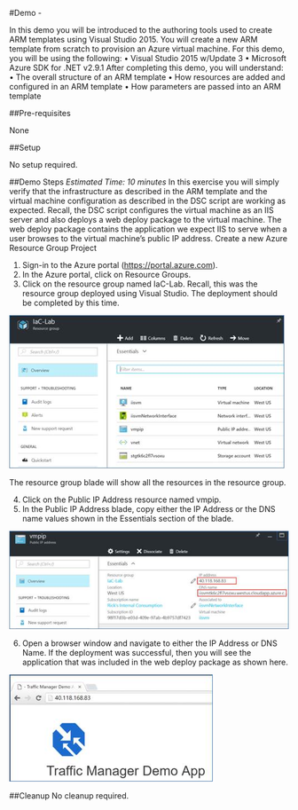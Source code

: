 #Demo - 

In this demo you will be introduced to the authoring tools used to create ARM templates using Visual Studio 2015.  You will create a new ARM template from scratch to provision an Azure virtual machine.  For this demo, you will be using the following:
•	Visual Studio 2015 w/Update 3
•	Microsoft Azure SDK for .NET v2.9.1
After completing this demo, you will understand:
•	The overall structure of an ARM template
•	How resources are added and configured in an ARM template
•	How parameters are passed into an ARM template

##Pre-requisites

None

##Setup

No setup required.

##Demo Steps
_Estimated Time: 10 minutes_
In this exercise you will simply verify that the infrastructure as described in the ARM template and the virtual machine configuration as described in the DSC script are working as expected. 
Recall, the DSC script configures the virtual machine as an IIS server and also deploys a web deploy package to the virtual machine.  The web deploy package contains the application we expect IIS to serve when a user browses to the virtual machine’s public IP address.
Create a new Azure Resource Group Project
1.	Sign-in to the Azure portal (https://portal.azure.com).
2.	In the Azure portal, click on Resource Groups.
3.	Click on the resource group named IaC-Lab.  Recall, this was the resource group deployed using Visual Studio.  The deployment should be completed by this time.

<img src="./media/image027.jpg" />
 

The resource group blade will show all the resources in the resource group.

4.	Click on the Public IP Address resource named vmpip.
5.	In the Public IP Address blade, copy either the IP Address or the DNS name values shown in the Essentials section of the blade.

<img src="./media/image028.jpg" />

 
6.	Open a browser window and navigate to either the IP Address or DNS Name.  If the deployment was successful, then you will see the application that was included in the web deploy package as shown here.
 
 <img src="./media/image029.jpg" />
 




##Cleanup
No cleanup required.